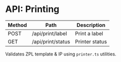 # API: Printing

| Method | Path | Description |
| ------ | ---- | ----------- |
| POST | /api/print/label | Print a label |
| GET | /api/print/status | Printer status |

Validates ZPL template & IP using `printer.ts` utilities.

